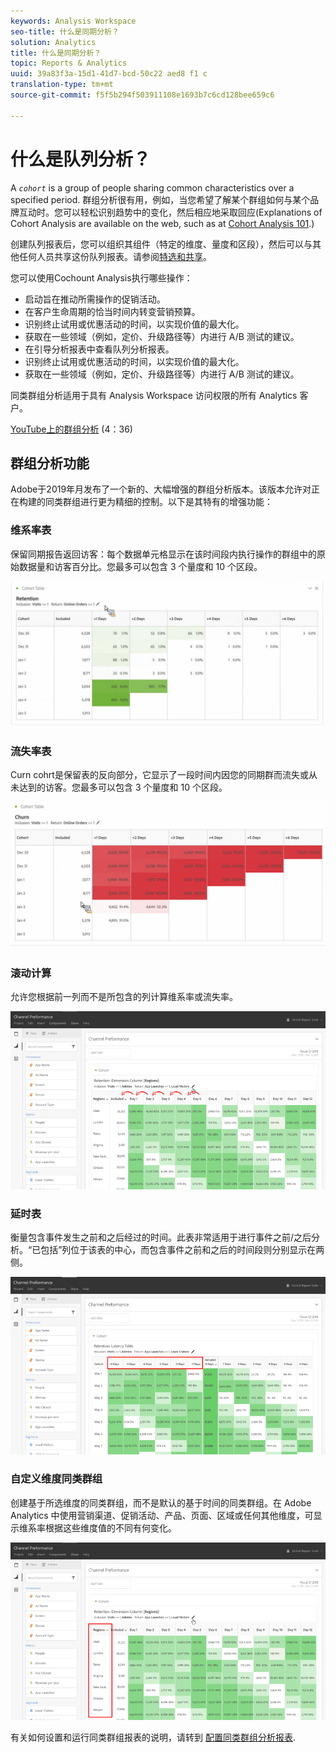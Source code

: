 ```yaml
---
keywords: Analysis Workspace
seo-title: 什么是同期分析？
solution: Analytics
title: 什么是同期分析？
topic: Reports & Analytics
uuid: 39a83f3a-15d1-41d7-bcd-50c22 aed8 f1 c
translation-type: tm+mt
source-git-commit: f5f5b294f503911108e1693b7c6cd128bee659c6

---
```



# 什么是队列分析？

A *`cohort`* is a group of people sharing common characteristics over a specified period. 群组分析很有用，例如，当您希望了解某个群组如何与某个品牌互动时。您可以轻松识别趋势中的变化，然后相应地采取回应(Explanations of Cohort Analysis are available on the web, such as at [Cohort Analysis 101](https://en.wikipedia.org/wiki/Cohort_analysis).)

创建队列报表后，您可以组织其组件（特定的维度、量度和区段），然后可以与其他任何人员共享这份队列报表。请参阅[特选和共享](../../../../analyze/analysis-workspace/curate-share/curate.md#concept_4A9726927E7C44AFA260E2BB2721AFC6)。

您可以使用Cochount Analysis执行哪些操作：

* 启动旨在推动所需操作的促销活动。
* 在客户生命周期的恰当时间内转变营销预算。
* 识别终止试用或优惠活动的时间，以实现价值的最大化。
* 获取在一些领域（例如，定价、升级路径等）内进行 A/B 测试的建议。
* 在引导分析报表中查看队列分析报表。
* 识别终止试用或优惠活动的时间，以实现价值的最大化。
* 获取在一些领域（例如，定价、升级路径等）内进行 A/B 测试的建议。

同类群组分析适用于具有 Analysis Workspace 访问权限的所有 Analytics 客户。

[YouTube上的群组分析](https://www.youtube.com/watch?v=kqOIYrvV-co&index=45&list=PL2tCx83mn7GuNnQdYGOtlyCu0V5mEZ8sS) (4：36)

## 群组分析功能

Adobe于2019年月发布了一个新的、大幅增强的群组分析版本。该版本允许对正在构建的同类群组进行更为精细的控制。以下是其特有的增强功能：

### 维系率表

保留同期报告返回访客：每个数据单元格显示在该时间段内执行操作的群组中的原始数据量和访客百分比。您最多可以包含 3 个量度和 10 个区段。

![](assets/retention-report.png)

### 流失率表

Curn cohrt是保留表的反向部分，它显示了一段时间内因您的同期群而流失或从未达到的访客。您最多可以包含 3 个量度和 10 个区段。

![](assets/churn-report.png)

### 滚动计算

允许您根据前一列而不是所包含的列计算维系率或流失率。

![](assets/cohort-rolling-calculation.png)

### 延时表

衡量包含事件发生之前和之后经过的时间。此表非常适用于进行事件之前/之后分析。“已包括”列位于该表的中心，而包含事件之前和之后的时间段则分别显示在两侧。

![](assets/cohort-latency.png)

### 自定义维度同类群组

创建基于所选维度的同类群组，而不是默认的基于时间的同类群组。在 Adobe Analytics 中使用营销渠道、促销活动、产品、页面、区域或任何其他维度，可显示维系率根据这些维度值的不同有何变化。

![](assets/cohort-customizable-cohort-row.png)

有关如何设置和运行同类群组报表的说明，请转到 [配置同类群组分析报表](/help/analyze/analysis-workspace/visualizations/cohort-table/t-cohort.md).

